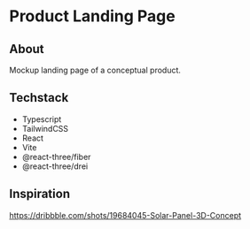 # Product Landing Page

## About

Mockup landing page of a conceptual product.

## Techstack

- Typescript
- TailwindCSS
- React
- Vite
- @react-three/fiber
- @react-three/drei

## Inspiration

https://dribbble.com/shots/19684045-Solar-Panel-3D-Concept
